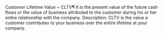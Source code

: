 Customer Lifetime Value ~ CLTV¶
It is the present value of the future cash flows or the value of business attributed to the customer during his or her entire relationship with the company. Description: CLTV is the value a customer contributes to your business over the entire lifetime at your company.
